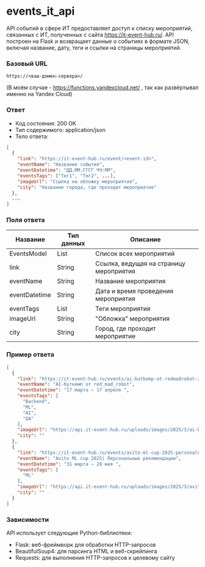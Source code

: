 # events_it_api

API событий в сфере ИТ предоставляет доступ к списку мероприятий, связанных с ИТ, полученных с сайта https://it-event-hub.ru/. API построен на Flask и возвращает данные о событиях в формате JSON, включая название, дату, теги и ссылки на страницы мероприятий.

### Базовый URL

```text
https://<ваш-домен-сервера>/
```
(В моём случае - https://functions.yandexcloud.net/ , так как развёртывал именно на Yandex Cloud)

### Ответ
* Код состояния: 200 OK
* Тип содержимого: application/json
* Тело ответа:
```json
[
  {
    "link": "https://it-event-hub.ru/event/<event-id>",
    "eventName": "Название события",
    "eventDatetime": "ДД.ММ.ГГГГ ЧЧ:ММ",
    "eventsTags": ["Тег1", "Тег2", ...],
    "imageUrl": "Ссылка на обложку мероприятия",
    "city": "Название города, где проходит мероприятие"
  },
  ...
]
```

### Поля ответа

| Название      | Тип данных   | Описание                                            |
|---------------|--------------|-----------------------------------------------------|
| EventsModel   | List<Events> | Список всех мероприятий                             |
| link	        | String       | Ссылка, ведущая на страницу мероприятия             |
| eventName     | String       | Название мероприятия                                |
| eventDatetime | String       | Дата и время проведения мероприятия                 |
| eventTags	    | List<String> | Теги мероприятия                                    |
| imageUrl	    | String       | "Обложка" мероприятия                               |
| city    	    | String       | Город, где проходит мероприятие                     |


### Пример ответа


```json
[
  {
    "link": "https://it-event-hub.ru/events/ai-butkemp-ot-redmadrobot-2025-03-17",
    "eventName": "AI-буткемп от red_mad_robot",
    "eventDatetime": "17 марта — 17 апреля ",
    "eventsTags": [
      "Backend",
      "ML",
      "AI",
      "QA"
    ],
    "imageUrl": "https://api.it-event-hub.ru/uploads/images/2025/3/ai-butkemp-ot-redmadrobot-2025-03-17-preview.webp",
    "city": ""
  },
  {
    "link": "https://it-event-hub.ru/events/avito-ml-cup-2025-personalnye-rekomendacii-2025-03-31",
    "eventName": "Avito ML cup 2025| Персональные рекомендации",
    "eventDatetime": "31 марта — 28 мая ",
    "eventsTags": [
      "ML"
    ],
    "imageUrl": "https://api.it-event-hub.ru/uploads/images/2025/3/avito-ml-cup-2025-personalnye-rekomendacii-2025-03-31-preview.webp",
    "city": ""
  }
]
```

### Зависимости

API использует следующие Python-библиотеки:

* Flask: веб-фреймворк для обработки HTTP-запросов
* BeautifulSoup4: для парсинга HTML и веб-скрейпинга
* Requests: для выполнения HTTP-запросов к целевому сайту
